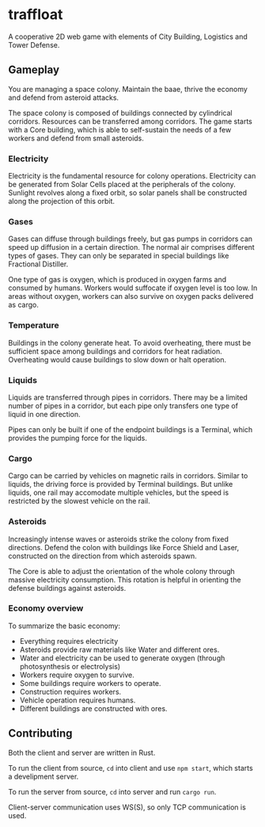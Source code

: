 # traffloat
A cooperative 2D web game with elements of City Building, Logistics and Tower Defense.

## Gameplay
You are managing a space colony.
Maintain the baae, thrive the economy and defend from asteroid attacks.

The space colony is composed of buildings
connected by cylindrical corridors.
Resources can be transferred among corridors.
The game starts with a Core building,
which is able to self-sustain the needs of a few workers
and defend from small asteroids.

### Electricity
Electricity is the fundamental resource for colony operations.
Electricity can be generated from Solar Cells placed at the peripherals of the colony.
Sunlight revolves along a fixed orbit,
so solar panels shall be constructed along the projection of this orbit.

### Gases
Gases can diffuse through buildings freely,
but gas pumps in corridors can speed up diffusion in a certain direction.
The normal air comprises different types of gases.
They can only be separated in special buildings like Fractional Distiller.

One type of gas is oxygen,
which is produced in oxygen farms and consumed by humans.
Workers would suffocate if oxygen level is too low.
In areas without oxygen, workers can also survive on oxygen packs delivered as cargo.

### Temperature
Buildings in the colony generate heat.
To avoid overheating, there must be sufficient space
among buildings and corridors for heat radiation.
Overheating would cause buildings to slow down or halt operation.

### Liquids
Liquids are transferred through pipes in corridors.
There may be a limited number of pipes in a corridor,
but each pipe only transfers one type of liquid in one direction.

Pipes can only be built if one of the endpoint buildings is a Terminal,
which provides the pumping force for the liquids.

### Cargo
Cargo can be carried by vehicles on magnetic rails in corridors.
Similar to liquids, the driving force is provided by Terminal buildings.
But unlike liquids, one rail may accomodate multiple vehicles,
but the speed is restricted by the slowest vehicle on the rail.

### Asteroids
Increasingly intense waves or asteroids strike the colony from fixed directions.
Defend the colon with buildings like Force Shield and Laser,
constructed on the direction from which asteroids spawn.

The Core is able to adjust the orientation of the whole colony
through massive electricity consumption.
This rotation is helpful in orienting the defense buildings against asteroids.

### Economy overview
To summarize the basic economy:

- Everything requires electricity
- Asteroids provide raw materials like Water and different ores.
- Water and electricity can be used to generate oxygen
	(through photosynthesis or electrolysis)
- Workers require oxygen to survive.
- Some buildings require workers to operate.
- Construction requires workers.
- Vehicle operation requires humans.
- Different buildings are constructed with ores.

## Contributing
Both the client and server are written in Rust.

To run the client from source, `cd` into client and use `npm start`,
which starts a develipment server.

To run the server from source, `cd` into server  and run `cargo run`.

Client-server communication uses WS(S),
so only TCP communication is used.
